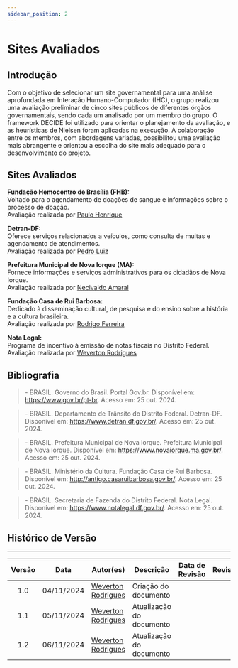 ```yaml
---
sidebar_position: 2
---
```


# Sites Avaliados

## Introdução

Com o objetivo de selecionar um site governamental para uma análise aprofundada em Interação Humano-Computador (IHC), o grupo realizou uma avaliação preliminar de cinco sites públicos de diferentes órgãos governamentais, sendo cada um analisado por um membro do grupo. O framework DECIDE foi utilizado para orientar o planejamento da avaliação, e as heurísticas de Nielsen foram aplicadas na execução. A colaboração entre os membros, com abordagens variadas, possibilitou uma avaliação mais abrangente e orientou a escolha do site mais adequado para o desenvolvimento do projeto.

## Sites Avaliados

**Fundação Hemocentro de Brasília (FHB):**  
Voltado para o agendamento de doações de sangue e informações sobre o processo de doação.   
Avaliação realizada por [Paulo Henrique](https://github.com/paulomh "Github Paulo Henrique")  
<!-- 
[Link para o planejamento]() | [Link para a execução]()
-->

**Detran-DF:**  
Oferece serviços relacionados a veículos, como consulta de multas e agendamento de atendimentos.    
Avaliação realizada por [Pedro Luiz](https://github.com/pedroluizfo "Github Pedro Luiz")
<!-- 
[Link para o planejamento]() | [Link para a execução]()
-->

**Prefeitura Municipal de Nova Iorque (MA):**  
Fornece informações e serviços administrativos para os cidadãos de Nova Iorque.     
Avaliação realizada por [Necivaldo Amaral](https://github.com/junioramaral22 "Github Necivaldo Amaral")  
<!-- 
[Link para o planejamento]() | [Link para a execução]()
-->

**Fundação Casa de Rui Barbosa:**  
Dedicado à disseminação cultural, de pesquisa e do ensino sobre a história e a cultura brasileira.    
Avaliação realizada por [Rodrigo Ferreira](https://github.com/rodwendrel "Github Rodrigo Ferreira")  
<!--
[Link para o planejamento]() | [Link para a execução]()
-->

**Nota Legal:**  
Programa de incentivo à emissão de notas fiscais no Distrito Federal.    
Avaliação realizada por [Weverton Rodrigues](https://github.com/vevetin "Github Weverton Rodrigues")  
<!--
[Link para o planejamento]() | [Link para a execução]()
-->

## Bibliografia

> \- BRASIL. Governo do Brasil. Portal Gov.br. Disponível em: https://www.gov.br/pt-br. Acesso em: 25 out. 2024. 

> \- BRASIL. Departamento de Trânsito do Distrito Federal. Detran-DF. Disponível em: https://www.detran.df.gov.br/. Acesso em: 25 out. 2024.  

> \- BRASIL. Prefeitura Municipal de Nova Iorque. Prefeitura Municipal de Nova Iorque. Disponível em: https://www.novaiorque.ma.gov.br/. Acesso em: 25 out. 2024.   

> \- BRASIL. Ministério da Cultura. Fundação Casa de Rui Barbosa. Disponível em: http://antigo.casaruibarbosa.gov.br/. Acesso em: 25 out. 2024.  

> \- BRASIL. Secretaria de Fazenda do Distrito Federal. Nota Legal. Disponível em: https://www.notalegal.df.gov.br/. Acesso em: 25 out. 2024.

## Histórico de Versão
---
| Versão | Data | Autor(es) | Descrição | Data de Revisão | Revisor(es) |
|:---:|:---:|---|---|:---:|---|
| 1.0 | 04/11/2024 | [Weverton Rodrigues](https://github.com/vevetin) | Criação do documento | | |  
| 1.1 | 05/11/2024 | [Weverton Rodrigues](https://github.com/vevetin) | Atualização do documento | | |
| 1.2 | 06/11/2024 | [Weverton Rodrigues](https://github.com/vevetin) | Atualização do documento | | |
